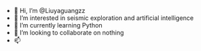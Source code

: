 - 👋 Hi, I’m @Liuyaguangzz
- 👀 I’m interested in seismic exploration and artificial intelligence
- 🌱 I’m currently learning Python
- 💞️ I’m looking to collaborate on nothing
- 📫 

<!---
Liuyaguangzz/Liuyaguangzz is a ✨ special ✨ repository because its `README.md` (this file) appears on your GitHub profile.
You can click the Preview link to take a look at your changes.
--->
